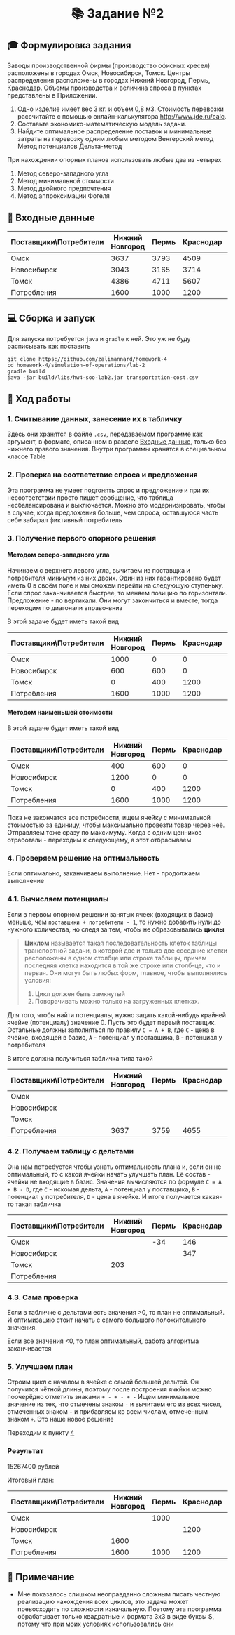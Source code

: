 <div class="myWrapper" align="center" markdown="1">

# :books: Задание №2

</div>

## :mortar_board: Формулировка задания

Заводы производственной фирмы (производство офисных кресел) расположены в городах Омск, Новосибирск, Томск. Центры распределения расположены в городах Нижний Новгород, Пермь, Краснодар. Объемы производства и величина спроса в пунктах представлены в Приложении.
1. Одно изделие имеет вес 3 кг. и объем 0,8 м3. Стоимость перевозки рассчитайте с помощью онлайн-калькулятора http://www.jde.ru/calc.
2. Составьте экономико-математическую модель задачи.
3. Найдите оптимальное распределение поставок и минимальные затраты на перевозку одним любым методом
Венгерский метод
Метод потенциалов
Дельта-метод

При нахождении опорных планов использовать любые два из четырех
1. Метод северо-западного угла
2. Метод минимальной стоимости
3. Метод двойного предпочтения
4. Метод аппроксимации Фогеля

## :scroll: Входные данные

| Поставщики\\Потребители | Нижний Новгород | Пермь | Краснодар | Поставок |
| - | - | - | - | - | 
| Омск | 3637 | 3793 | 4509 | 1000 |
| Новосибирск | 3043 | 3165 | 3714 | 1200 |
| Томск | 4386 | 4711 | 5607 | 1600 |
| Потребления | 1600 | 1000 | 1200 | 3800 |

## :computer: Сборка и запуск

Для запуска потребуется `java` и `gradle` к ней. Это уж не буду расписывать как поставить

```shell
git clone https://github.com/zalimannard/homework-4
cd homework-4/simulation-of-operations/lab-2
gradle build
java -jar build/libs/hw4-soo-lab2.jar transportation-cost.csv
```

## :movie_camera: Ход работы

### 1. Считывание данных, занесение их в табличку

Здесь они хранятся в файле `.csv`, передаваемом программе как аргумент, в формате, описанном в разделе [Входные данные](#входные-данные), только без нижнего правого значения. Внутри программы хранятся в специальном классе Table

### 2. Проверка на соответствие спроса и предложения

Эта программа не умеет подгонять спрос и предложение и при их несоответствии просто пишет сообщение, что таблица несбалансирована и выключается. Можно это модернизировать, чтобы в случае, когда предложения больше, чем спроса, оставшуюся часть себе забирал фиктивный потребитель

### 3. Получение первого опорного решения

#### Методом северо-западного угла

Начинаем с верхнего левого угла, вычитаем из поставщка и потребителя минимум из них двоих. Один из них гарантировано будет иметь 0 в своём поле и мы сможем перейти на следующую ступеньку. Если спрос заканчивается быстрее, то меняем позицию по горизонтали. Предложение - по вертикали. Они могут закончиться и вместе, тогда переходим по диагонали вправо-вниз

В этой задаче будет иметь такой вид

| Поставщики\\Потребители | Нижний Новгород | Пермь | Краснодар | Поставок |
| - | - | - | - | - | 
| Омск | 1000 | 0 | 0 | 1000 |
| Новосибирск | 600 | 600 | 0 | 1200 |
| Томск | 0 | 400 | 1200 | 1600 |
| Потребления | 1600 | 1000 | 1200 | 3800 |

#### Методом наименьшей стоимости

В этой задаче будет иметь такой вид

| Поставщики\\Потребители | Нижний Новгород | Пермь | Краснодар | Поставок |
| - | - | - | - | - | 
| Омск | 400 | 600 | 0 | 1000 |
| Новосибирск | 1200 | 0 | 0 | 1200 |
| Томск | 0 | 400 | 1200 | 1600 |
| Потребления | 1600 | 1000 | 1200 | 3800 |

Пока не закончатся все потребности, ищем ячейку с минимальной стоимостью за единицу, чтобы максимально провезти товар через неё. Отправляем тоже сразу по максимуму. Когда с одним ценников отработали - переходим к следующему, а этот отбрасываем

### 4. Проверяем решение на оптимальность

Если оптимально, заканчиваем выполнение. Нет - продолжаем выполнение

### 4.1. Вычисляем потенциалы

Если в первом опорном решении занятых ячеек (входящих в базис) меньше, чем `поставщики + потребители - 1`, то нужно добавить нули до нужного количества, но следя за тем, чтобы не образовывались **циклы**

> **Циклом** называется такая последовательность клеток таблицы транспортной задачи, в которой две и только две соседние клетки расположены в одном столбце или строке таблицы, причем последняя клетка находится в той же строке или столб-це, что и первая. Они могут быть любых форм, главное, чтобы выполнялись условия:
> 1. Цикл должен быть замкнутый
> 2. Поворачивать можно только на загруженных клетках.

Для того, чтобы найти потенциалы, нужно задать какой-нибудь крайней ячейке (потенциалу) значение 0. Пусть это будет первый поставщик. Остальные должны заполняться по правилу `C = A + B`, где `C` - цена в ячейке, входящей в базис, `A` - потенциал у поставщика, `B` - потенциал у потребителя

В итоге должна получиться табличка типа такой

| Поставщики\\Потребители | Нижний Новгород | Пермь | Краснодар | Поставок |
| - | - | - | - | - | 
| Омск |   |   |   | 0 |
| Новосибирск |   |   |   | -594 |
| Томск |   |   |   | 592 |
| Потребления | 3637 | 3759 | 4655 |   |

### 4.2. Получаем таблицу с дельтами

Она нам потребуется чтобы узнать оптимальность плана и, если он не оптимальный, то с какой ячейки начать улучшать план. Её состав - ячейки не входящие в базис. Значения вычисляются по формуле `C = A + B - D`, где `C` - искомая дельта, `A` - потенциал у поставщика, `B` - потенциал у потребителя, `D` - цена в ячейке. И итоге получается какая-то такая табличка 

| Поставщики\\Потребители | Нижний Новгород | Пермь | Краснодар | Поставок |
| - | - | - | - | - | 
| Омск |   | -34 | 146 |  |
| Новосибирск |  |  | 347 |  |
| Томск | 203 |  |  |  |
| Потребления |  |  |  |   |

### 4.3. Сама проверка 

Если в табличке с дельтами есть значения >0, то план не оптимальный. И оптимизацию стоит начать с самого большого положительного значения.

Если все значения <0, то план оптимальный, работа алгоритма заканчивается

### 5. Улучшаем план

Строим цикл с началом в ячейке с самой большей дельтой. Он получится чётной длины, поэтому после построения ячкйки можно поочерёдно отметить знаками `+ - + - + -` Ищем минимальное значение из тех, что отмечены знаком `-` и вычитаем его из всех чисел, отмеченных знаком `-` и прибавляем ко всем числам, отмеченным знаком `+`. Это наше новое решение

Переходим к пункту [4](#4-проверяем-решение-на-оптимальность)

### Результат

15267400 рублей

Итоговый план:

| Поставщики\\Потребители | Нижний Новгород | Пермь | Краснодар | Поставок |
| - | - | - | - | - | 
| Омск |  | 1000 |  | 1000 |
| Новосибирск |  |  | 1200 | 1200 |
| Томск | 1600 |  |  | 1600 |
| Потребления | 1600 | 1000 | 1200 | 3800 |

## :bookmark: Примечание

- Мне показалось слишком неоправданно сложным писать честную реализацию нахождения всех циклов, это задача может превосходить по сложности изначальную. Поэтому эта программа обрабатывает только квадратные и формата 3x3 в виде буквы S, потому что при моих условиях использовались они


